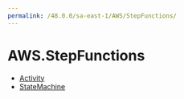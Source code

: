 ```yaml
---
permalink: /48.0.0/sa-east-1/AWS/StepFunctions/
---
```


# AWS.StepFunctions



* [Activity](Activity.md)
* [StateMachine](StateMachine.md)
